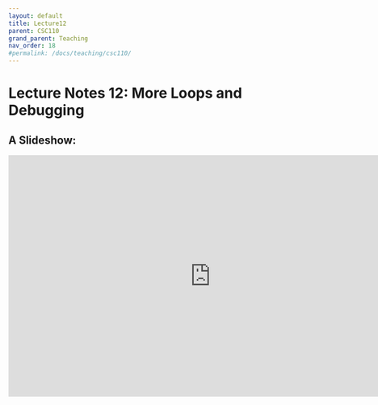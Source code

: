 ```yaml
---
layout: default
title: Lecture12
parent: CSC110
grand_parent: Teaching
nav_order: 18
#permalink: /docs/teaching/csc110/
---  
```

  

Lecture Notes 12: More Loops and Debugging
===========================================



A Slideshow:
---------------



<iframe src="https://docs.google.com/presentation/d/e/2PACX-1vT56WbOr8OPk00o3lXdrXbF0Bg-pstt9JwYzLpEmajau2ZbRXseMPILUQC9690lO8JwMH4TgDE0qB_5/embed?start=false&loop=false&delayms=60000" frameborder="0" width="800" height="479" allowfullscreen="true" mozallowfullscreen="true" webkitallowfullscreen="true"></iframe>